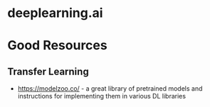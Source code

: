﻿# deeplearning.ai


# Good Resources

## Transfer Learning

- https://modelzoo.co/ - a great library of pretrained models and instructions for implementing them in various DL libraries
